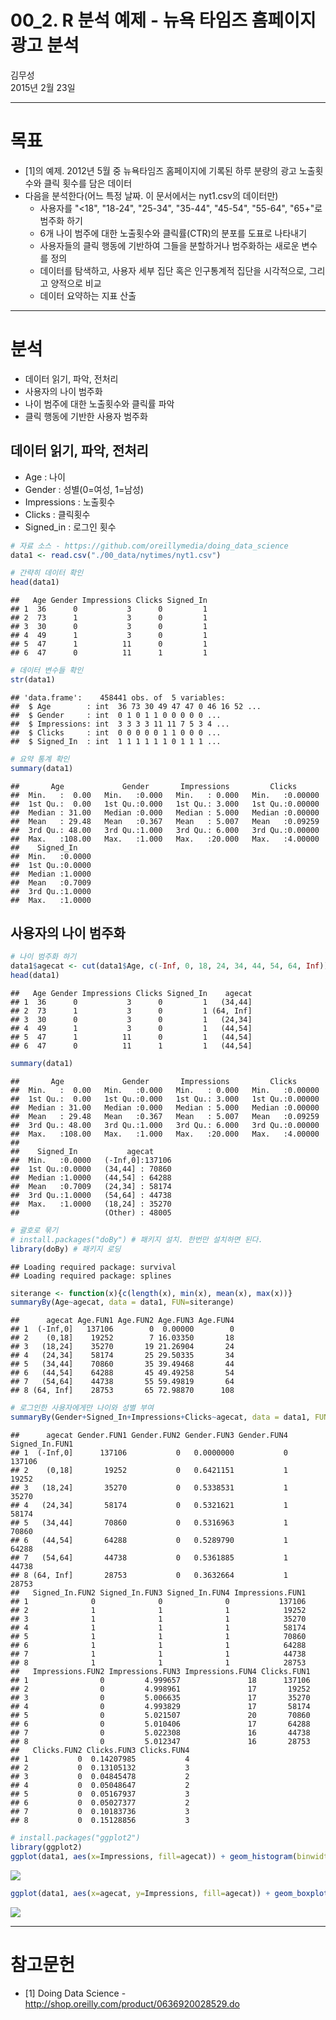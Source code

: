 # 00_2. R 분석 예제 - 뉴욕 타임즈 홈페이지 광고 분석
김무성  
2015년 2월 23일  

---------------------------

# 목표
 * [1]의 예제. 2012년 5월 중 뉴욕타임즈 홈페이지에 기록된 하루 분량의 광고 노출횟수와 클릭 횟수를 담은 데이터
 * 다음을 분석한다(어느 특정 날짜. 이 문서에서는 nyt1.csv의 데이터만)
   - 사용자를 "<18", "18-24", "25-34", "35-44", "45-54", "55-64", "65+"로 범주화 하기
   - 6개 나이 범주에 대한 노출횟수와 클릭률(CTR)의 분포를 도표로 나타내기
   - 사용자들의 클릭 행동에 기반하여 그들을 분할하거나 범주화하는 새로운 변수를 정의
   - 데이터를 탐색하고, 사용자 세부 집단 혹은 인구통계적 집단을 시각적으로, 그리고 양적으로 비교
   - 데이터 요약하는 지표 산출


-----------------------------

# 분석
 * 데이터 읽기, 파악, 전처리
 * 사용자의 나이 범주화
 * 나이 범주에 대한 노출횟수와 클릭률 파악
 * 클릭 행동에 기반한 사용자 범주화
 
 
## 데이터 읽기, 파악, 전처리

 * Age : 나이
 * Gender : 성별(0=여성, 1=남성)
 * Impressions : 노출횟수
 * Clicks : 클릭횟수
 * Signed_in : 로그인 횟수
 

```r
# 자료 소스 - https://github.com/oreillymedia/doing_data_science
data1 <- read.csv("./00_data/nytimes/nyt1.csv")

# 간략히 데이터 확인
head(data1)
```

```
##   Age Gender Impressions Clicks Signed_In
## 1  36      0           3      0         1
## 2  73      1           3      0         1
## 3  30      0           3      0         1
## 4  49      1           3      0         1
## 5  47      1          11      0         1
## 6  47      0          11      1         1
```

```r
# 데이터 변수들 확인
str(data1)
```

```
## 'data.frame':	458441 obs. of  5 variables:
##  $ Age        : int  36 73 30 49 47 47 0 46 16 52 ...
##  $ Gender     : int  0 1 0 1 1 0 0 0 0 0 ...
##  $ Impressions: int  3 3 3 3 11 11 7 5 3 4 ...
##  $ Clicks     : int  0 0 0 0 0 1 1 0 0 0 ...
##  $ Signed_In  : int  1 1 1 1 1 1 0 1 1 1 ...
```

```r
# 요약 통계 확인
summary(data1)
```

```
##       Age             Gender       Impressions         Clicks       
##  Min.   :  0.00   Min.   :0.000   Min.   : 0.000   Min.   :0.00000  
##  1st Qu.:  0.00   1st Qu.:0.000   1st Qu.: 3.000   1st Qu.:0.00000  
##  Median : 31.00   Median :0.000   Median : 5.000   Median :0.00000  
##  Mean   : 29.48   Mean   :0.367   Mean   : 5.007   Mean   :0.09259  
##  3rd Qu.: 48.00   3rd Qu.:1.000   3rd Qu.: 6.000   3rd Qu.:0.00000  
##  Max.   :108.00   Max.   :1.000   Max.   :20.000   Max.   :4.00000  
##    Signed_In     
##  Min.   :0.0000  
##  1st Qu.:0.0000  
##  Median :1.0000  
##  Mean   :0.7009  
##  3rd Qu.:1.0000  
##  Max.   :1.0000
```

## 사용자의 나이 범주화


```r
# 나이 범주화 하기 
data1$agecat <- cut(data1$Age, c(-Inf, 0, 18, 24, 34, 44, 54, 64, Inf))
head(data1)
```

```
##   Age Gender Impressions Clicks Signed_In    agecat
## 1  36      0           3      0         1   (34,44]
## 2  73      1           3      0         1 (64, Inf]
## 3  30      0           3      0         1   (24,34]
## 4  49      1           3      0         1   (44,54]
## 5  47      1          11      0         1   (44,54]
## 6  47      0          11      1         1   (44,54]
```

```r
summary(data1)
```

```
##       Age             Gender       Impressions         Clicks       
##  Min.   :  0.00   Min.   :0.000   Min.   : 0.000   Min.   :0.00000  
##  1st Qu.:  0.00   1st Qu.:0.000   1st Qu.: 3.000   1st Qu.:0.00000  
##  Median : 31.00   Median :0.000   Median : 5.000   Median :0.00000  
##  Mean   : 29.48   Mean   :0.367   Mean   : 5.007   Mean   :0.09259  
##  3rd Qu.: 48.00   3rd Qu.:1.000   3rd Qu.: 6.000   3rd Qu.:0.00000  
##  Max.   :108.00   Max.   :1.000   Max.   :20.000   Max.   :4.00000  
##                                                                     
##    Signed_In           agecat      
##  Min.   :0.0000   (-Inf,0]:137106  
##  1st Qu.:0.0000   (34,44] : 70860  
##  Median :1.0000   (44,54] : 64288  
##  Mean   :0.7009   (24,34] : 58174  
##  3rd Qu.:1.0000   (54,64] : 44738  
##  Max.   :1.0000   (18,24] : 35270  
##                   (Other) : 48005
```

```r
# 괄호로 묶기
# install.packages("doBy") # 패키지 설치. 한번만 설치하면 된다.
library(doBy) # 패키지 로딩
```

```
## Loading required package: survival
## Loading required package: splines
```

```r
siterange <- function(x){c(length(x), min(x), mean(x), max(x))}
summaryBy(Age~agecat, data = data1, FUN=siterange)
```

```
##      agecat Age.FUN1 Age.FUN2 Age.FUN3 Age.FUN4
## 1  (-Inf,0]   137106        0  0.00000        0
## 2    (0,18]    19252        7 16.03350       18
## 3   (18,24]    35270       19 21.26904       24
## 4   (24,34]    58174       25 29.50335       34
## 5   (34,44]    70860       35 39.49468       44
## 6   (44,54]    64288       45 49.49258       54
## 7   (54,64]    44738       55 59.49819       64
## 8 (64, Inf]    28753       65 72.98870      108
```

```r
# 로그인한 사용자에게만 나이와 성별 부여
summaryBy(Gender+Signed_In+Impressions+Clicks~agecat, data = data1, FUN=siterange)
```

```
##      agecat Gender.FUN1 Gender.FUN2 Gender.FUN3 Gender.FUN4 Signed_In.FUN1
## 1  (-Inf,0]      137106           0   0.0000000           0         137106
## 2    (0,18]       19252           0   0.6421151           1          19252
## 3   (18,24]       35270           0   0.5338531           1          35270
## 4   (24,34]       58174           0   0.5321621           1          58174
## 5   (34,44]       70860           0   0.5316963           1          70860
## 6   (44,54]       64288           0   0.5289790           1          64288
## 7   (54,64]       44738           0   0.5361885           1          44738
## 8 (64, Inf]       28753           0   0.3632664           1          28753
##   Signed_In.FUN2 Signed_In.FUN3 Signed_In.FUN4 Impressions.FUN1
## 1              0              0              0           137106
## 2              1              1              1            19252
## 3              1              1              1            35270
## 4              1              1              1            58174
## 5              1              1              1            70860
## 6              1              1              1            64288
## 7              1              1              1            44738
## 8              1              1              1            28753
##   Impressions.FUN2 Impressions.FUN3 Impressions.FUN4 Clicks.FUN1
## 1                0         4.999657               18      137106
## 2                0         4.998961               17       19252
## 3                0         5.006635               17       35270
## 4                0         4.993829               17       58174
## 5                0         5.021507               20       70860
## 6                0         5.010406               17       64288
## 7                0         5.022308               16       44738
## 8                0         5.012347               16       28753
##   Clicks.FUN2 Clicks.FUN3 Clicks.FUN4
## 1           0  0.14207985           4
## 2           0  0.13105132           3
## 3           0  0.04845478           2
## 4           0  0.05048647           2
## 5           0  0.05167937           3
## 6           0  0.05027377           2
## 7           0  0.10183736           3
## 8           0  0.15128856           3
```

```r
# install.packages("ggplot2")
library(ggplot2)
ggplot(data1, aes(x=Impressions, fill=agecat)) + geom_histogram(binwidth=1)
```

![](00_2_R_example_files/figure-html/unnamed-chunk-2-1.png) 

```r
ggplot(data1, aes(x=agecat, y=Impressions, fill=agecat)) + geom_boxplot()
```

![](00_2_R_example_files/figure-html/unnamed-chunk-2-2.png) 

---------------------------

# 참고문헌
 * [1] Doing Data Science - http://shop.oreilly.com/product/0636920028529.do
